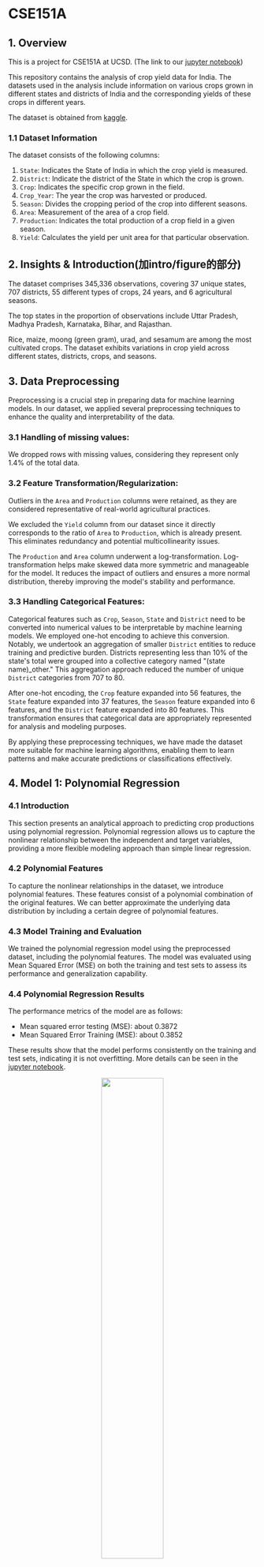 # CSE151A
## 1. Overview
This is a project for CSE151A at UCSD. (The link to our <a href="https://github.com/xgui17/CSE151A/blob/main/Model%203%20and%20Final%20Submission.ipynb">jupyter notebook</a>)

This repository contains the analysis of crop yield data for India. The datasets used in the analysis include information on various crops grown in different states and districts of India and the corresponding yields of these crops in different years.

The dataset is obtained from <a href=https://www.kaggle.com/datasets/zsinghrahulk/india-crop-yield/data>kaggle</a>.

### 1.1 Dataset Information
The dataset consists of the following columns:

  1. `State`: Indicates the State of India in which the crop yield is measured.
  2. `District`: Indicate the district of the State in which the crop is grown.
  3. `Crop`: Indicates the specific crop grown in the field. 
  4. `Crop_Year`: The year the crop was harvested or produced. 
  5. `Season`: Divides the cropping period of the crop into different seasons. 
  6. `Area`: Measurement of the area of a crop field. 
  7. `Production`: Indicates the total production of a crop field in a given season. 
  8. `Yield`: Calculates the yield per unit area for that particular observation.

## 2. Insights & Introduction(加intro/figure的部分)

The dataset comprises 345,336 observations, covering 37 unique states, 707 districts, 55 different types of crops, 24 years, and 6 agricultural seasons.

The top states in the proportion of observations include Uttar Pradesh, Madhya Pradesh, Karnataka, Bihar, and Rajasthan.

Rice, maize, moong (green gram), urad, and sesamum are among the most cultivated crops.
The dataset exhibits variations in crop yield across different states, districts, crops, and seasons.

## 3. Data Preprocessing
Preprocessing is a crucial step in preparing data for machine learning models. In our dataset, we applied several preprocessing techniques to enhance the quality and interpretability of the data.

### 3.1 Handling of missing values: 

We dropped rows with missing values, considering they represent only 1.4% of the total data.

### 3.2 Feature Transformation/Regularization:

Outliers in the `Area` and `Production` columns were retained, as they are considered representative of real-world agricultural practices.

We excluded the `Yield` column from our dataset since it directly corresponds to the ratio of `Area` to `Production`, which is already present. This eliminates redundancy and potential multicollinearity issues.

The `Production` and `Area` column underwent a log-transformation. Log-transformation helps make skewed data more symmetric and manageable for the model. It reduces the impact of outliers and ensures a more normal distribution, thereby improving the model's stability and performance.

### 3.3 Handling Categorical Features:

Categorical features such as `Crop`, `Season`, `State` and `District` need to be converted into numerical values to be interpretable by machine learning models. We employed one-hot encoding to achieve this conversion. Notably, we undertook an aggregation of smaller `District` entities to reduce training and predictive burden. Districts representing less than 10% of the state's total were grouped into a collective category named "(state name)_other." This aggregation approach reduced the number of unique `District` categories from 707 to 80.

After one-hot encoding, the `Crop` feature expanded into 56 features, the `State` feature expanded into 37 features, the `Season` feature expanded into 6 features, and the `District` feature expanded into 80 features. This transformation ensures that categorical data are appropriately represented for analysis and modeling purposes.

By applying these preprocessing techniques, we have made the dataset more suitable for machine learning algorithms, enabling them to learn patterns and make accurate predictions or classifications effectively.

## 4. Model 1: Polynomial Regression

### 4.1 Introduction
This section presents an analytical approach to predicting crop productions using polynomial regression. Polynomial regression allows us to capture the nonlinear relationship between the independent and target variables, providing a more flexible modeling approach than simple linear regression.

### 4.2 Polynomial Features
To capture the nonlinear relationships in the dataset, we introduce polynomial features. These features consist of a polynomial combination of the original features. We can better approximate the underlying data distribution by including a certain degree of polynomial features. 

### 4.3 Model Training and Evaluation
We trained the polynomial regression model using the preprocessed dataset, including the polynomial features. The model was evaluated using Mean Squared Error (MSE) on both the training and test sets to assess its performance and generalization capability.

### 4.4 Polynomial Regression Results
The performance metrics of the model are as follows:
- Mean squared error testing (MSE): about 0.3872
- Mean Squared Error Training (MSE): about 0.3852

These results show that the model performs consistently on the training and test sets, indicating it is not overfitting. More details can be seen in the <a href="https://github.com/xgui17/CSE151A/blob/main/Group%20Project%20Milestone%20%233.ipynb">jupyter notebook</a>.

<p align="center">
  <img src="assets/model1_actual_vs_pred.png" width="50%" height="50%">
</p>

<p align="center" style="font-size:85%">
  Figure 1: Actual vs. Predicted Production. It shows the alignment of our model's predictions with the actual `Production` values.
</p>

<p align="center">
  <img src="assets/model1_fitting_graph.png" width="50%" height="50%">
</p>

<p align="center" style="font-size:85%">
  Figure 2: the fitting graph. Our model with 2 interaction terms has improved performance compared to models with fewer interaction terms.
</p>


### 4.5 Conclusion for model 1
The polynomial regression model is the first step in our analysis, allowing us to capture nonlinear relationships and gain insight into the factors that affect crop production. We will further refine and improve the model, such as feature selection, regularization, and exploring other regression models to improve prediction accuracy and deepen our understanding of crop production dynamics.

### 4.6 Future models

In addition to the polynomial regression model discussed earlier, we are considering exploring two other models: dense layer neural networks and random forests.

#### Neural networks with dense layers
Neural networks are powerful models that capture the complexity of nonlinear relationships in data. By using dense layers, neural networks can automatically learn the interactions between features, thus reducing the need for manual feature engineering. This makes them ideal for datasets like ours, where traditional linear models or simple polynomials may not adequately capture underlying patterns. Neural network modeling is flexible and has the potential to improve prediction accuracy.

#### Random Forests
Random Forest is another model we plan to explore further. It is known for its robustness to overfitting and its ability to handle complex interactions between features. Random forests are particularly suitable for datasets with mixed feature types, as they can efficiently handle numeric and categorical variables. In addition, Random Forest can handle high dimensionality due to the single coding of categorical variables, which makes it an ideal candidate model for our dataset.

### 4.7 Evaluation of Data, Labels, and Loss Function

The similarity in performance metrics suggests that the data and labels were sufficiently represented by the training and test datasets. The consistent performance also implies that the data was properly cleaned and preprocessed, including the effective use of one-hot encoding for categorical variables, ensuring that no significant bias or noise was introduced. The choice of Mean Squared Error (MSE) as the loss function appears to have been appropriate for this regression task, as evidenced by the model's ability to generalize well from the training data to unseen data.

## 5. Model 2: Random Forest Regression

### 5.1 Introduction
In this section, we explore the application of Random Forest Regression as a modeling technique for crop production forecasting. Random forest regression is a powerful ensemble learning method capable of capturing complex relationships in data by combining multiple decision trees.

### 5.2 Model Training and Evaluation
We trained the random forest regression model using the first model's processed data and features. The dataset was split into training and test sets to facilitate model evaluation. The model is then fitted to the training data and used to make predictions on the test set.

### 5.3 Random Forest Results
The performance metrics of the model are as follows:
- Mean squared error Testing (MSE): about 0.7894
- Mean Squared Error Training (MSE): about 0.7853

This indicates that the test set has a slightly higher error than the training set, suggesting slight overfitting.

### 5.4 Hyperparameter Tuning
To optimize the performance of the model, we tuned the hyperparameters with 5-fold cross-validation using GridSearchCV. This involved exploring different combinations of hyperparameters, such as the number of estimators and the maximum depth of the tree, to determine the optimal configuration.

### 5.5 Hyperparameter Tuner Results
- Best Parameters: 'max_depth': 15, 'n_estimators': 200
- Best Model Mean Squared Error: 0.5588088610648668

<p align="center">
  <img src="assets/model2_fittingG.png" width="50%" height="50%">
</p>

<p align="center" style="font-size:85%">
  Figure 3: the fitting graph of Model 2. Our model after Hyperparameter Tuning has improved performance.
</p>

### 5.6 Conclusion for model 2
The random forest regression model initially exhibited a degree of overfitting, which was reflected in the higher MSE on the test set than on the training set. However, by tuning the hyperparameters, we significantly improved the performance of the model, thereby reducing the MSE on both the training and test sets.

The random forest regression model showed better performance after hyperparameter tuning than the polynomial regression model. Despite encountering runtime issues due to the model's computational complexity, we optimized the model's performance through effective hyperparameter tuning techniques.

To further enhance the random forest regression model, we can explore the dimensionality reduction technique and try to use the ensemble approach to improve the prediction accuracy while solving the runtime limitation problem. In conclusion, the random forest regression model shows better prediction of crop yields. 

### 5.7 Next Model Plan
We plan to use Neural Networks as our next model. Neural networks are good at modeling complex, non-linear relationships between features, which might not be effectively captured by polynomial regression or even random forests, as used in our first two models. Production can be influenced by intricate interactions between various factors, such as area, season, and so on. A neural network's ability to capture these non-linearities could lead to better predictive performance. Additionally, after one-hot encoding of categorical variables, our datasets become high-dimensional. Neural networks are adept at handling high-dimensional data and automatically learning feature representations that are most relevant for prediction, potentially leading to more accurate predictions.

## 6. Model 3: Neural Net

### 6.1 Introduction
In this section, we employ a neural network with dense layers to predict crop production. By analyzing patterns in crop data, we aim to develop a model that can forecast production with high accuracy. Initial models were simplistic, setting the stage for more advanced neural networks and hyperparameter tuning to refine predictions.

### 6.2 Model Training and Evaluation
The model training involved preparing the dataset, defining the architecture with dense layers, and selecting activation functions and optimizers. The use of Keras Tuner facilitated the fine-tuning of hyperparameters. We employed techniques like k-fold cross-validation to ensure that the model's performance was robust across different subsets of data.

### 6.3 Baseline Neural Network
We established a baseline performance for our dataset using a simple neural network model, with parameters selected randomly. We used: three dense layers each featuring 16 neurons utilizing sigmoid activation, and a final output layer tailored for regression. It was compiled with the SGD optimizer, set at a learning rate of 0.1, and trained over 10 epochs with a batch size of 10.

The training process concluded with the baseline model achieving a training MSE of 0.30139625 and a testing MSE of 0.31464802. The close proximity of training and testing errors suggests a well-generalizing model from the outset, underscoring the potential of neural networks in our dataset's context.

### 6.4 Hyperparameter Tuner Results
The trained neural network, optimized through random search and early stopping, demonstrated a high level of accuracy. The hyperparameter tuning concluded with an optimal set of parameters, including:
- Learning rate: 0.001
- Number of nodes per layer: 32
- Activation Function: ReLU activation function
- Optimizer: Adam optimizer

And we got the result:
- Mean squared error Testing (MSE): about 0.202
- Mean Squared Error Training (MSE): about 0.193

<p align="center">
  <img src="assets/model3_fitting_graph.png" width="50%" height="50%">
</p>

<p align="center" style="font-size:85%">
  Figure 4: the fitting graph of Model 3. The performance of our model has improved as number of epochs increases.
</p>

### 6.5 Conclusion for model 3
The model significantly improved the predictive accuracy for crop production compared to initial versions. The success of the model was further confirmed through k-fold cross-validation, ensuring consistent performance across various data segments and bolstering confidence in the model's generalizability. This suggests not only a high level of accuracy but also an ability to adapt to new, unseen data, thereby avoiding common issues such as overfitting and underfitting. 

Future improvements for enhancing model performance include data augmentation, advanced feature engineering, and exploring ensemble methods or more sophisticated neural network architectures. Additionally, integrating external datasets could further improve predictions, making the model an even more powerful tool for agricultural planning and forecasting. These steps will aim to solidify the model's applicability in real-world scenarios, ensuring it can serve as a reliable decision-support tool in agricultural production systems.

## 7. Methods
### 7.1 Data Exploration
- **Observation Count (`shape[0]`)**: Identifies the total number of observations in the dataset.
- **Column Examination (manual categorization)**: Columns classified into categorical and numerical groups.
- **Missing Data Analysis (`isna().sum()/shape[0]`)**: Detects missing values in the dataset.
- **Data Distribution (`describe()`)**: Understands the distribution of numerical variables.
- **Uniqueness Analysis (`nunique()`)**: Checks the number of unique values in each column.
- **Value Counts for Categorical Data (`value_counts(normalize=True)[:5]`)**: Provides a deeper understanding of categorical variables.
- **Outlier Identification**: Identifies outliers in each column.

### 7.2 Preprocessing
- **Addressing Missing Values**: Eliminates rows containing missing values.
- **Addressing Outliers**: Recognizes the potential influence of outliers, especially in the `Area` and `Production` columns.
- **Drop Unused Column**: `Yield` column excluded to mitigate multicollinearity risks and enhance interpretability.
- **Log Transformation**: Addresses skewness in the data, improving predictive model performance.
- **One-hot Encode**: Helps in better learning from categorical columns.
- **Aggregation**: Simplifies specific columns to prepare the dataset for deeper analysis.

### 7.3 Model 1 - Polynomial Regression
- **Polynomial Regression**: Captures complex, nonlinear dynamics in agricultural productions.
- **Baseline Linear Regression**: Establishes a baseline for comparison with more complex models.
- **Feature Extension**: Introduces higher-degree combinations of existing variables to reflect the complexity of agricultural production.
- **MSE Metric**: Facilitates a comprehensive assessment of model accuracy and generalizability.
- **Comparative Analysis**: Between baseline linear regression and polynomial regression with an interactive term to evaluate polynomial model's efficacy.

### 7.4 Model 2 - Random Forest Regressor
- **Random Forest Regressor**: Utilizes ensemble learning with multiple decision trees for accurate and robust predictions.
- **Baseline Model**: Training and testing split to evaluate the predictive capabilities and generalizability of the model.
- **Hyperparameter Tuner**: Systematic search over a parameter grid to minimize prediction error.
- **MSE Metric**: Used to capture the predictive accuracy of the model.

### 7.5 Model 3 - Neural Network with Dense Layers
- **Neural Network**: Models complex patterns using a sophisticated approach for better predictions.
- **Baseline**: Utilizes three dense layers with sigmoid activation and a final output layer for regression, trained with SGD optimizer.
- **Hyperparameter Tuner**: Employs Keras Tuner to find the optimal model configuration.
- **K-fold Cross-Validation**: Evaluates model performance across different dataset segments for a comprehensive view.
- **MSE Metric**: Aligns with previous models to measure predictive accuracy.

## 8. Results
### 8.1 Data Exploration
- **Observation Count (`shape[0]`)**: The dataset comprises 345,336 observations.
- **Column Examination**: Five categorical columns (`State`, `District`, `Crop`, `Crop_Year`, `Season`) and three numerical columns (`Area`, `Production`, `Yield`).
- **Missing Data Analysis**: Detected missing values, leading to considerations about retention or removal.
- **Data Distribution**: Analysis allows identification of variable spread and central tendencies.
- **Uniqueness Analysis**: Identified 37 unique states, 707 districts, 55 crops, 24 crop years, and 6 seasons.
- **Value Counts for Categorical Data**: Top five values in each categorical column analyzed, with Uttar Pradesh as the most frequent state, highlighting its agricultural significance.
- **Outlier Identification**: Outliers in `Area` and `Production` were deemed reasonable within the agricultural context and retained.

### 8.2 Preprocessing
- **Addressing Missing Values**: Rows with missing values were removed, affecting only 1.4% of the dataset.
- **Addressing Outliers**: Outliers in `Area` and `Production` columns were retained, considered true representations of agricultural data variability.
- **Drop Unused Column**: The `Yield` column was dropped, being redundant as its values can be derived from `Area` and `Production`.
- **Log Transformation**: Applied to normalize distributions and improve predictive model performance.
- **One-hot Encode**: Converted categorical columns into numerical formats for effective learning.
- **Aggregation**: Simplified the `District` category by aggregating less represented districts into an `Other` category for each state.

### 8.3 Model 1 - Polynomial Regression
- **Polynomial Regression**: Captured nonlinear relationships to illuminate factors affecting crop production.
- **Feature Extension**: Creation of interactive polynomial features, such as `Season`*`Crop` and `Crop_year`*`Season`, enhanced model sophistication.
- **MSE Metric**: Test MSE of 0.3872 and Train MSE of 0.3852.
- **Comparative Analysis**: Balanced approach to avoid underfitting or overfitting.

### 8.4 Model 2 - Random Forest Regressor
- **Random Forest Regressor**: Trained on processed data and features, with the model evaluated on split training and test sets.
- **Baseline Model**: Achieved Test MSE of 0.7894 and Train MSE of 0.7853.
- **Hyperparameter Tuner**: Best parameters found were max_depth of 15 and n_estimators of 200.
- **MSE Metric**: Best model MSE of 0.5588.

### 8.5 Model 3 - Neural Network with Dense Layers
- **Neural Network**: Prepared dataset and defined architecture with dense layers, activation functions, and optimizers.
- **Baseline**: Achieved Train MSE of 0.3014 and Test MSE of 0.3146.
- **Hyperparameter Tuner**: Optimal parameters included a learning rate of 0.001, 32 nodes per layer, ReLU activation function, and Adam optimizer.
- **K-fold Cross-Validation**: Ensured model robustness and no overfitting.
- **MSE Metric**: Test MSE of 0.202 and Train MSE of 0.193.

## Discussion

## Conclusion

## Collaboration section
